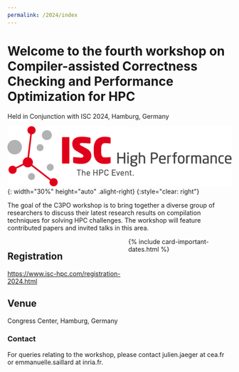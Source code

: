 ```yaml
---
permalink: /2024/index
---
```


<!-- ![Banner](/assets/banner_hamburg.jpg){:height="auto" width="100%"} -->

<h1>Welcome to the fourth workshop on Compiler-assisted Correctness Checking and Performance Optimization for HPC</h1>

Held in Conjunction with ISC 2024, Hamburg, Germany



![ISC2024](/assets/ISC2024_Logo.png){: width="30%" height="auto" .alight-right}
{:style="clear: right"}


The goal of the C3PO workshop is to bring together a diverse group of
researchers to discuss their latest research results on compilation techniques
for solving HPC challenges. The workshop will feature contributed papers and
invited talks in this area.

<div style="display: flex; flex-direction:row;">

  <div id="divtext" class="text-justify conference-text">

<h2>Registration</h2>
<a href="https://www.isc-hpc.com/registration-2024.html" target="_blank">https://www.isc-hpc.com/registration-2024.html</a> 


<h2>Venue</h2>
Congress Center, Hamburg, Germany

</div>

  <div id="divcard">
  {% include card-important-dates.html %}
  </div>

</div>



### Contact

For queries relating to the workshop, please contact julien.jaeger at cea.fr or emmanuelle.saillard at inria.fr.



